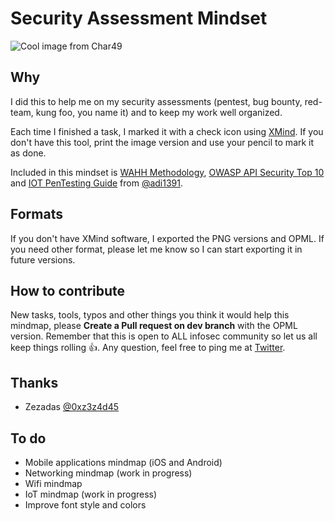 # Security Assessment Mindset

![Cool image from Char49](https://char49.com/labs/wp-content/uploads/2018/03/mindset.jpg)

## Why
I did this to help me on my security assessments (pentest, bug bounty, red-team, kung foo, you name it) and to keep my work well organized.

Each time I finished a task, I marked it with a check icon using [XMind](https://www.xmind.net/). If you don't have this tool, print the image version and use your pencil to mark it as done.

Included in this mindset is [WAHH Methodology](http://mdsec.net/wahh/tasks.html), [OWASP API Security Top 10](https://owasp.org/www-project-api-security/) and [IOT PenTesting Guide](https://www.gitbook.com/book/adi0x901/iot-pentesting-guide/details) from [@adi1391](https://twitter.com/adi1391).

## Formats
If you don't have XMind software, I exported the PNG versions and OPML. 
If you need other format, please let me know so I can start exporting it in future versions.

## How to contribute
New tasks, tools, typos and other things you think it would help this mindmap, please **Create a Pull request on dev branch** with the OPML version. 
Remember that this is open to ALL infosec community so let us all keep things rolling  :thumbsup:. Any question, feel free to ping me at [Twitter](https://www.twitter.com/dsopas).

## Thanks
+ Zezadas [@0xz3z4d45](https://twitter.com/0xz3z4d45)

## To do
- Mobile applications mindmap (iOS and Android)
- Networking mindmap (work in progress)
- Wifi mindmap
- IoT mindmap (work in progress)
- Improve font style and colors
